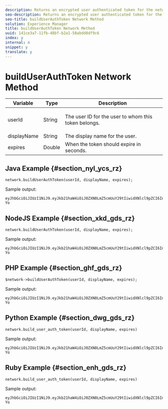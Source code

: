 ```yaml
---
description: Returns an encrypted user authenticated token for the network it is called from.
seo-description: Returns an encrypted user authenticated token for the network it is called from.
seo-title: buildUserAuthToken Network Method
solution: Experience Manager
title: buildUserAuthToken Network Method
uuid: 141ce3a7-11fb-48bf-b2a1-58abdd8df9c6
index: y
internal: n
snippet: y
translate: y
---
```


# buildUserAuthToken Network Method


<table id="properties_gq4_jyf_5y" class="simpletable properties" cellpadding="4" cellspacing="0"> 
 <thead class="prophead sthead"> 
  <th class="proptypehd"> Variable </th> 
  <th class="propvaluehd"> Type </th> 
  <th class="propdeschd"> Description </th> 
 </thead> 
 <tr class="property strow"> 
  <td class="proptype stentry"> <span class="varname"> userId </span> </td> 
  <td class="propvalue stentry"> String </td> 
  <td class="propdesc stentry"> <p>The user ID for the user to whom this token belongs.</p> </td> 
 </tr> 
 <tr class="property strow"> 
  <td class="proptype stentry"> <span class="varname"> displayName </span> </td> 
  <td class="propvalue stentry"> String </td> 
  <td class="propdesc stentry"> The display name for the user. </td> 
 </tr> 
 <tr class="property strow"> 
  <td class="proptype stentry"> <span class="varname"> expires </span> </td> 
  <td class="propvalue stentry"> Double </td> 
  <td class="propdesc stentry"> When the token should expire in seconds. </td> 
 </tr> 
</table>


## Java Example {#section_nyl_ycs_rz}


```
network.buildUserAuthToken(userId, displayName, expires); 

```
Sample output: 

```
eyJhbGciOiJIUzI1NiJ9.eyJkb21haW4iOiJ0ZXN0LmZ5cmUuY29tIiwidXNlcl9pZCI6InN5c3RlbSIsImRpc3BsYXlfbmFtZSI6InN5c3RlbSIsImV4cGlyZXMiOjEzOTY2NTUwODN9.33GuJF_ou2O6CCV22Y3PlLUgP2Igy9vAXfmLONkt-Yo 

```

## NodeJS Example {#section_xkd_gds_rz}


```
network.buildUserAuthToken(userId, displayName, expires); 

```
Sample output: 

```
eyJhbGciOiJIUzI1NiJ9.eyJkb21haW4iOiJ0ZXN0LmZ5cmUuY29tIiwidXNlcl9pZCI6InN5c3RlbSIsImRpc3BsYXlfbmFtZSI6InN5c3RlbSIsImV4cGlyZXMiOjEzOTY2NTUwODN9.33GuJF_ou2O6CCV22Y3PlLUgP2Igy9vAXfmLONkt-Yo 

```

## PHP Example {#section_ghf_gds_rz}


```
$network->buildUserAuthToken(userId, displayName, expires); 

```
Sample output: 

```
eyJhbGciOiJIUzI1NiJ9.eyJkb21haW4iOiJ0ZXN0LmZ5cmUuY29tIiwidXNlcl9pZCI6InN5c3RlbSIsImRpc3BsYXlfbmFtZSI6InN5c3RlbSIsImV4cGlyZXMiOjEzOTY2NTUwODN9.33GuJF_ou2O6CCV22Y3PlLUgP2Igy9vAXfmLONkt-Yo
```

## Python Example {#section_dwg_gds_rz}


```
network.build_user_auth_token(userId, displayName, expires) 

```
Sample output: 

```
eyJhbGciOiJIUzI1NiJ9.eyJkb21haW4iOiJ0ZXN0LmZ5cmUuY29tIiwidXNlcl9pZCI6InN5c3RlbSIsImRpc3BsYXlfbmFtZSI6InN5c3RlbSIsImV4cGlyZXMiOjEzOTY2NTUwODN9.33GuJF_ou2O6CCV22Y3PlLUgP2Igy9vAXfmLONkt-Yo
```

## Ruby Example {#section_enh_gds_rz}


```
network.build_user_auth_token(userId, displayName, expires) 

```
Sample output: 

```
eyJhbGciOiJIUzI1NiJ9.eyJkb21haW4iOiJ0ZXN0LmZ5cmUuY29tIiwidXNlcl9pZCI6InN5c3RlbSIsImRpc3BsYXlfbmFtZSI6InN5c3RlbSIsImV4cGlyZXMiOjEzOTY2NTUwODN9.33GuJF_ou2O6CCV22Y3PlLUgP2Igy9vAXfmLONkt-Yo
```
